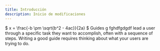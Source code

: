```yaml
---
title: Introducción
description: Inicio de modificaciones
---
```

 $ x = \frac{-b \pm \sqrt{b^2 - 4ac}}{2a} $
Guides g fghdfgdgdf lead a user through a specific task they want to accomplish, often with a sequence of steps.
Writing a good guide requires thinking about what your users are trying to do.
